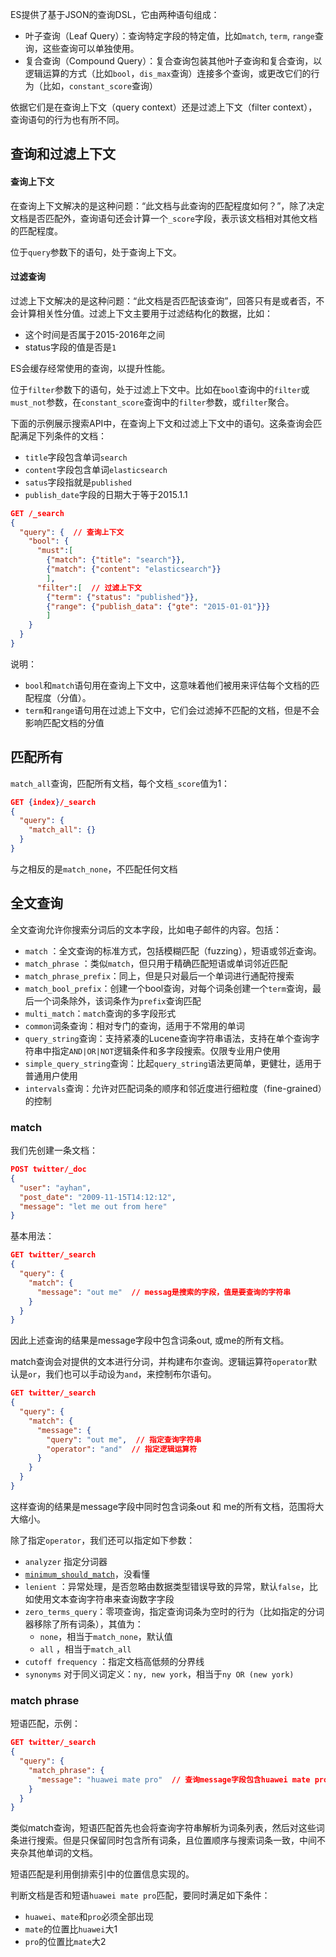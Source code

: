 ES提供了基于JSON的查询DSL，它由两种语句组成：

* 叶子查询（Leaf Query）：查询特定字段的特定值，比如`match`, `term`, `range`查询，这些查询可以单独使用。
* 复合查询（Compound Query）：复合查询包装其他叶子查询和复合查询，以逻辑运算的方式（比如`bool`，`dis_max`查询）连接多个查询，或更改它们的行为（比如，`constant_score`查询）

依据它们是在查询上下文（query context）还是过滤上下文（filter context），查询语句的行为也有所不同。

##  查询和过滤上下文

#### 查询上下文

在查询上下文解决的是这种问题：“此文档与此查询的匹配程度如何？”，除了决定文档是否匹配外，查询语句还会计算一个`_score`字段，表示该文档相对其他文档的匹配程度。

位于`query`参数下的语句，处于查询上下文。

#### 过滤查询

过滤上下文解决的是这种问题：“此文档是否匹配该查询”，回答只有是或者否，不会计算相关性分值。过滤上下文主要用于过滤结构化的数据，比如：

* 这个时间是否属于2015-2016年之间
* status字段的值是否是`1`

ES会缓存经常使用的查询，以提升性能。

位于`filter`参数下的语句，处于过滤上下文中。比如在`bool`查询中的`filter`或`must_not`参数，在`constant_score`查询中的`filter`参数，或`filter`聚合。

下面的示例展示搜索API中，在查询上下文和过滤上下文中的语句。这条查询会匹配满足下列条件的文档：

* `title`字段包含单词`search`
* `content`字段包含单词`elasticsearch`
* `satus`字段指就是`published`
* `publish_date`字段的日期大于等于2015.1.1

```json
GET /_search
{
  "query": {  // 查询上下文
    "bool": {
      "must":[
        {"match": {"title": "search"}},
        {"match": {"content": "elasticsearch"}}
        ],
      "filter":[  // 过滤上下文
        {"term": {"status": "published"}},
        {"range": {"publish_data": {"gte": "2015-01-01"}}}
        ]
    }
  }
}
```

说明：

* `bool`和`match`语句用在查询上下文中，这意味着他们被用来评估每个文档的匹配程度（分值）。
* `term`和`range`语句用在过滤上下文中，它们会过滤掉不匹配的文档，但是不会影响匹配文档的分值

## 匹配所有

`match_all`查询，匹配所有文档，每个文档`_score`值为1：

```json
GET {index}/_search
{
  "query": {
    "match_all": {}
  }
}
```

与之相反的是`match_none`，不匹配任何文档

## 全文查询

全文查询允许你搜索分词后的文本字段，比如电子邮件的内容。包括：

* `match` ：全文查询的标准方式，包括模糊匹配（fuzzing），短语或邻近查询。
* `match_phrase` ：类似`match`，但只用于精确匹配短语或单词邻近匹配
* `match_phrase_prefix`：同上，但是只对最后一个单词进行通配符搜索
* `match_bool_prefix`：创建一个bool查询，对每个词条创建一个`term`查询，最后一个词条除外，该词条作为`prefix`查询匹配
* `multi_match`：`match`查询的多字段形式
* `common`词条查询：相对专门的查询，适用于不常用的单词
* `query_string`查询：支持紧凑的Lucene查询字符串语法，支持在单个查询字符串中指定`AND|OR|NOT`逻辑条件和多字段搜索。仅限专业用户使用
* `simple_query_string`查询：比起`query_string`语法更简单，更健壮，适用于普通用户使用
* `intervals`查询：允许对匹配词条的顺序和邻近度进行细粒度（fine-grained）的控制

### match

我们先创建一条文档：

```json
POST twitter/_doc
{
  "user": "ayhan",
  "post_date": "2009-11-15T14:12:12",
  "message": "let me out from here"
}
```

基本用法：

```json
GET twitter/_search
{
  "query": {
    "match": {
      "message": "out me"  // messag是搜索的字段，值是要查询的字符串
    }
  }
}
```

因此上述查询的结果是message字段中包含词条out, 或me的所有文档。

match查询会对提供的文本进行分词，并构建布尔查询。逻辑运算符`operator`默认是`or`，我们也可以手动设为`and`，来控制布尔语句。

```json
GET twitter/_search
{
  "query": {
    "match": {
      "message": {
        "query": "out me",  // 指定查询字符串
        "operator": "and"  // 指定逻辑运算符
      }
    }
  }
}
```

这样查询的结果是message字段中同时包含词条out 和 me的所有文档，范围将大大缩小。

除了指定`operator`，我们还可以指定如下参数：

* `analyzer` 指定分词器
* [`minimum_should_match`](https://www.elastic.co/guide/en/elasticsearch/reference/current/query-dsl-minimum-should-match.html)，没看懂
* `lenient` ：异常处理，是否忽略由数据类型错误导致的异常，默认`false`，比如使用文本查询字符串来查询数字字段
* `zero_terms_query`：零项查询，指定查询词条为空时的行为（比如指定的分词器移除了所有词条），其值为：
  * `none`，相当于`match_none`，默认值
  * `all` ，相当于`match_all`
* `cutoff frequency` ：指定文档高低频的分界线
* `synonyms` 对于同义词定义：`ny, new york`，相当于`ny OR (new york)`

### match phrase

短语匹配，示例：

```json
GET twitter/_search
{
  "query": {
    "match_phrase": {
      "message": "huawei mate pro"  // 查询message字段包含huawei mate pro的文档
    }
  }
}
```

类似match查询，短语匹配首先也会将查询字符串解析为词条列表，然后对这些词条进行搜索。但是只保留同时包含所有词条，且位置顺序与搜索词条一致，中间不夹杂其他单词的文档。

短语匹配是利用倒排索引中的位置信息实现的。

判断文档是否和短语`huawei mate pro`匹配，要同时满足如下条件：

* `huawei`、`mate`和`pro`必须全部出现
* `mate`的位置比`huawei`大1
* `pro`的位置比`mate`大2



